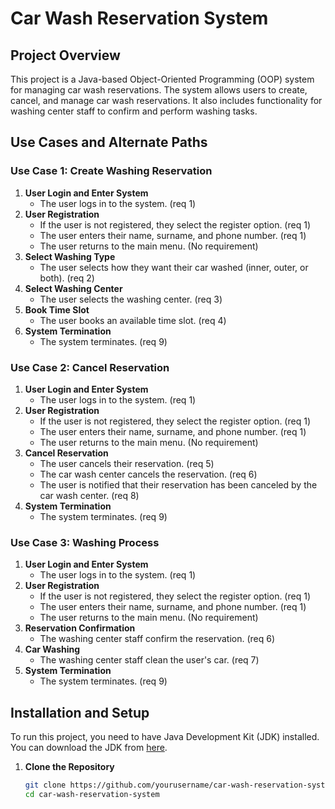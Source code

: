 # Car Wash Reservation System

## Project Overview
This project is a Java-based Object-Oriented Programming (OOP) system for managing car wash reservations. The system allows users to create, cancel, and manage car wash reservations. It also includes functionality for washing center staff to confirm and perform washing tasks.

## Use Cases and Alternate Paths

### Use Case 1: Create Washing Reservation
1. **User Login and Enter System**
   - The user logs in to the system. (req 1)
2. **User Registration**
   - If the user is not registered, they select the register option. (req 1)
   - The user enters their name, surname, and phone number. (req 1)
   - The user returns to the main menu. (No requirement)
3. **Select Washing Type**
   - The user selects how they want their car washed (inner, outer, or both). (req 2)
4. **Select Washing Center**
   - The user selects the washing center. (req 3)
5. **Book Time Slot**
   - The user books an available time slot. (req 4)
6. **System Termination**
   - The system terminates. (req 9)

### Use Case 2: Cancel Reservation
1. **User Login and Enter System**
   - The user logs in to the system. (req 1)
2. **User Registration**
   - If the user is not registered, they select the register option. (req 1)
   - The user enters their name, surname, and phone number. (req 1)
   - The user returns to the main menu. (No requirement)
3. **Cancel Reservation**
   - The user cancels their reservation. (req 5)
   - The car wash center cancels the reservation. (req 6)
   - The user is notified that their reservation has been canceled by the car wash center. (req 8)
4. **System Termination**
   - The system terminates. (req 9)

### Use Case 3: Washing Process
1. **User Login and Enter System**
   - The user logs in to the system. (req 1)
2. **User Registration**
   - If the user is not registered, they select the register option. (req 1)
   - The user enters their name, surname, and phone number. (req 1)
   - The user returns to the main menu. (No requirement)
3. **Reservation Confirmation**
   - The washing center staff confirm the reservation. (req 6)
4. **Car Washing**
   - The washing center staff clean the user's car. (req 7)
5. **System Termination**
   - The system terminates. (req 9)

## Installation and Setup
To run this project, you need to have Java Development Kit (JDK) installed. You can download the JDK from [here](https://www.oracle.com/java/technologies/javase-downloads.html).

1. **Clone the Repository**
   ```sh
   git clone https://github.com/yourusername/car-wash-reservation-system.git
   cd car-wash-reservation-system

